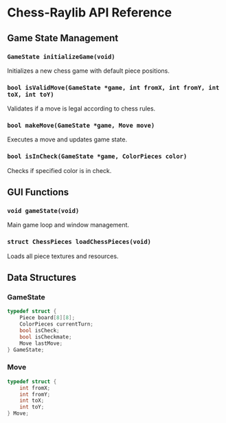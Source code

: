 # Chess-Raylib API Reference

## Game State Management

### `GameState initializeGame(void)`
Initializes a new chess game with default piece positions.

### `bool isValidMove(GameState *game, int fromX, int fromY, int toX, int toY)`
Validates if a move is legal according to chess rules.

### `bool makeMove(GameState *game, Move move)`
Executes a move and updates game state.

### `bool isInCheck(GameState *game, ColorPieces color)`
Checks if specified color is in check.

## GUI Functions

### `void gameState(void)`
Main game loop and window management.

### `struct ChessPieces loadChessPieces(void)`
Loads all piece textures and resources.

## Data Structures

### GameState
```c
typedef struct {
    Piece board[8][8];
    ColorPieces currentTurn;
    bool isCheck;
    bool isCheckmate;
    Move lastMove;
} GameState;
```

### Move
```c
typedef struct {
    int fromX;
    int fromY;
    int toX;
    int toY;
} Move;
``` 
